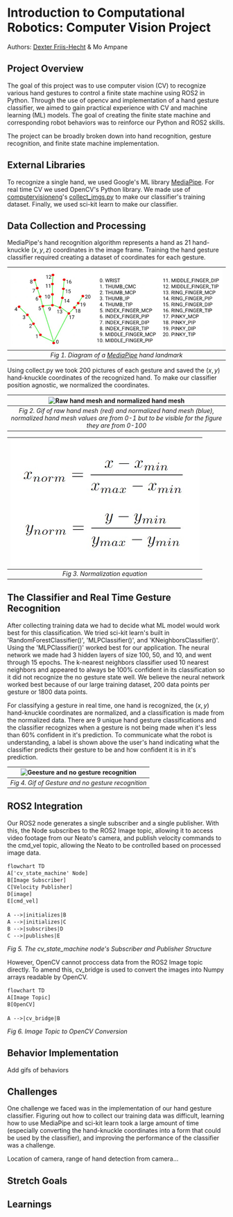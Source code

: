 # Introduction to Computational Robotics: Computer Vision Project

Authors: [Dexter Friis-Hecht](https://github.com/dfriishecht) & Mo Ampane

## Project Overview

The goal of this project was to use computer vision (CV) to recognize various hand gestures to control a finite state machine using ROS2 in Python. Through the use of opencv and implementation of a hand gesture classifier, we aimed to gain practical experience with CV and machine learning (ML) models. The goal of creating the finite state machine and corresponding robot behaviors was to reinforce our Python and ROS2 skills.

The project can be broadly broken down into hand recognition, gesture recognition, and finite state machine implementation.

## External Libraries

To recognize a single hand, we used Google's ML library [MediaPipe](https://developers.google.com/mediapipe). For real time CV we used OpenCV's Python library. We made use of [computervisioneng](https://github.com/computervisioneng)'s [collect_imgs.py](https://github.com/computervisioneng/sign-language-detector-python/blob/master/collect_imgs.py) to make our classifier's training dataset. Finally, we used sci-kit learn to make our classifier.

## Data Collection and Processing

MediaPipe's hand recognition algorithm represents a hand as 21 hand-knuckle $(x,y,z)$ coordinates in the image frame. Training the hand gesture classifier required creating a dataset of coordinates for each gesture.

|                                 ![MediaPipe hand landmark diagram](img/hand_landmark.jpg)                                 |
| :-----------------------------------------------------------------------------------------------------------------------: |
| _Fig 1. Diagram of a [MediaPipe](https://developers.google.com/mediapipe/solutions/vision/hand_landmarker) hand landmark_ |

Using collect.py we took 200 pictures of each gesture and saved the $(x,y)$ hand-knuckle coordinates of the recognized hand. To make our classifier position agnostic, we normalized the coordinates.

|                                                  ![Raw hand mesh and normalized hand mesh](img/normalization.gif)                                                  |
| :----------------------------------------------------------------------------------------------------------------------------------------------------------------: |
| _Fig 2. Gif of raw hand mesh (red) and normalized hand mesh (blue), normalized hand mesh values are from 0-1 but to be visible for the figure they are from 0-100_ |

| ![Normalization equation](img/normalization_equation.jpg) |
| :-------------------------------------------------------: |
|              _Fig 3. Normalization equation_              |

## The Classifier and Real Time Gesture Recognition

After collecting training data we had to decide what ML model would work best for this classification. We tried sci-kit learn's built in 'RandomForestClassifier()', 'MLPClassifier()', and 'KNeighborsClassifier()'. Using the 'MLPClassifier()' worked best for our application. The neural network we made had 3 hidden layers of size 100, 50, and 10, and went through 15 epochs. The k-nearest neighbors classifier used 10 nearest neighbors and appeared to always be 100% confident in its classification so it did not recognize the no gesture state well. We believe the neural network worked best because of our large training dataset, 200 data points per gesture or 1800 data points.

For classifying a gesture in real time, one hand is recognized, the $(x,y)$ hand-knuckle coordinates are normalized, and a classification is made from the normalized data. There are 9 unique hand gesture classifications and the classifier recognizes when a gesture is not being made when it's less than 60% confident in it's prediction. To communicate what the robot is understanding, a label is shown above the user's hand indicating what the classifier predicts their gesture to be and how confident it is in it's prediction.

| ![Geesture and no gesture recognition](img/gestures.gif) |
| :------------------------------------------------------: |
|    _Fig 4. Gif of Gesture and no gesture recognition_    |

## ROS2 Integration

Our ROS2 node generates a single subscriber and a single publisher. With this, the Node subscribes to the ROS2 Image topic, allowing it to access video footage from our Neato's camera, and publish velocity commands to the cmd_vel topic, allowing the Neato to be controlled based on processed image data.
```mermaid
flowchart TD
A['cv_state_machine' Node]
B[Image Subscriber]
C[Velocity Publisher]
D[image]
E[cmd_vel]

A -->|initializes|B
A -->|initializes|C
B -->|subscribes|D
C -->|publishes|E
```
*Fig 5. The cv_state_machine node's Subscriber and Publisher Structure*

However, OpenCV cannot proccess data from the ROS2 Image topic directly. To amend this, cv_bridge is used to convert the images into Numpy arrays readable by OpenCV.
```mermaid
flowchart TD
A[Image Topic]
B[OpenCV]

A -->|cv_bridge|B
```
*Fig 6. Image Topic to OpenCV Conversion*


## Behavior Implementation

Add gifs of behaviors

## Challenges

One challenge we faced was in the implementation of our hand gesture classifier. Figuring out how to collect our training data was difficult, learning how to use MediaPipe and sci-kit learn took a large amount of time (especially converting the hand-knuckle coordinates into a form that could be used by the classifier), and improving the performance of the classifier was a challenge.

Location of camera, range of hand detection from camera...

## Stretch Goals

## Learnings
